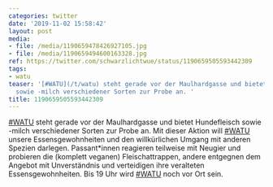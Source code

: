 ```yaml
---
categories: twitter
date: '2019-11-02 15:58:42'
layout: post
media:
- file: /media/1190659478426927105.jpg
- file: /media/1190659494600163328.jpg
ref: https://twitter.com/schwarzlichtwue/status/1190659505593442309
tags:
- watu
teaser: '[#WATU](/t/watu) steht gerade vor der Maulhardgasse und bietet Hundefleisch
  sowie -milch verschiedener Sorten zur Probe an. '
title: 1190659505593442309
---
```

[#WATU](/t/watu) steht gerade vor der Maulhardgasse und bietet Hundefleisch sowie -milch verschiedener Sorten zur Probe an. 
Mit dieser Aktion will [#WATU](/t/watu) unsere Essensgewohnheiten und den willkürlichen Umgang mit anderen Spezien darlegen.
Passant\*innen reagieren teilweise mit Neugier und probieren die (komplett veganen) Fleischattrappen, andere entgegnen dem Angebot mit Unverständnis und verteidigen ihre veralteten Essensgewohnheiten.
Bis 19 Uhr wird [#WATU](/t/watu) noch vor Ort sein.